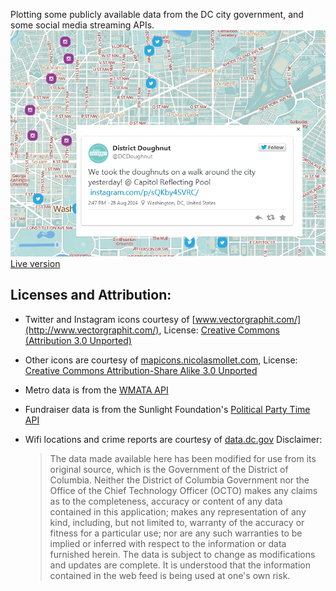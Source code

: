 Plotting some publicly available data from the DC city government, and some social media streaming APIs.
![](/public/images/dcmap_ss.png "screen")
[Live version](http://dcmap.herokuapp.com)

Licenses and Attribution:
-------------------------
- Twitter and Instagram icons courtesy of [www.vectorgraphit.com/](http://www.vectorgraphit.com/), 
    License: [Creative Commons (Attribution 3.0 Unported)](http://creativecommons.org/licenses/by/3.0/)

- Other icons are courtesy of [mapicons.nicolasmollet.com](http://mapicons.nicolasmollet.com/), 
    License: [Creative Commons Attribution-Share Alike 3.0 Unported](http://creativecommons.org/licenses/by-sa/3.0/)

- Metro data is from the [WMATA API](http://developer.wmata.com/)

- Fundraiser data is from the Sunlight Foundation's [Political Party Time API](http://tryit.sunlightfoundation.com/partytime)

- Wifi locations and crime reports are courtesy of [data.dc.gov](http://data.dc.gov)
    Disclaimer:
    > The data made available here has been modified for use from its original 
    > source, which is the Government of the District of Columbia. Neither the 
    > District of Columbia Government nor the Office of the Chief Technology 
    > Officer (OCTO) makes any claims as to the completeness, accuracy or 
    > content of any data contained in this application; makes any 
    > representation of any kind, including, but not limited to, warranty of 
    > the accuracy or fitness for a particular use; nor are any such warranties 
    > to be implied or inferred with respect to the information or data 
    > furnished herein. The data is subject to change as modifications and 
    > updates are complete. It is understood that the information contained in 
    > the web feed is being used at one's own risk.
